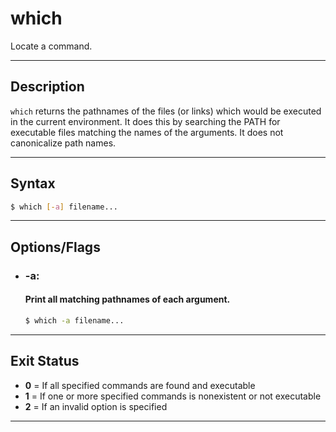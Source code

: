 # which
Locate a command.

---

## Description
`which` returns the pathnames of the files (or links) which would be executed in the current environment. It does this by searching the PATH for executable files matching the names of the arguments. It does not canonicalize path names. 

---

## Syntax
```bash
$ which [-a] filename...
```

---

## Options/Flags
- ### -a:
  #### Print all matching pathnames of each argument.
    ```bash
    $ which -a filename...
    ```

---

## Exit Status
- **0** = If all specified commands are found and executable
- **1** = If one or more specified commands is nonexistent or not executable
- **2** = If an invalid option is specified

---